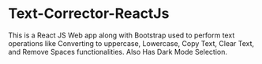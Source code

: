 # Text-Corrector-ReactJs
This is a React JS Web app along with Bootstrap used to perform text operations like Converting to uppercase, Lowercase, Copy Text, Clear Text, and Remove Spaces functionalities.
Also Has Dark Mode Selection.
